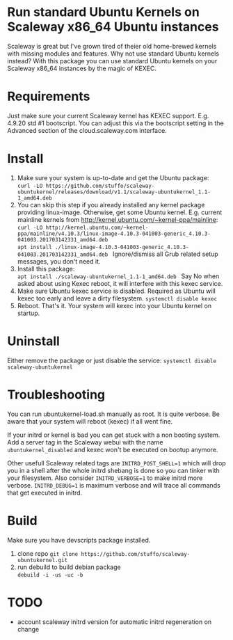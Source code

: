 Run standard Ubuntu Kernels on Scaleway x86_64 Ubuntu instances
===============================================================

Scaleway is great but I've grown tired of theier old home-brewed kernels with
missing modules and features. Why not use standard Ubuntu kernels instead? 
With this package you can use standard Ubuntu kernels on your Scaleway x86_64
instances by the magic of KEXEC. 

Requirements
============
Just make sure your current Scaleway kernel has KEXEC support. 
E.g. 4.9.20 std #1 bootscript. You can adjust this via the 
bootscript setting in the Advanced section of the cloud.scaleway.com interface.

Install
=======
1. Make sure your system is up-to-date and get the Ubuntu package:  
   ``curl -LO https://github.com/stuffo/scaleway-ubuntukernel/releases/download/v1.1/scaleway-ubuntukernel_1.1-1_amd64.deb ``
2. You can skip this step if you already installed any kernel package providing linux-image. 
   Otherwise, get some Ubuntu kernel. E.g. current mainline kernels from http://kernel.ubuntu.com/~kernel-ppa/mainline:  
   ``curl -LO http://kernel.ubuntu.com/~kernel-ppa/mainline/v4.10.3/linux-image-4.10.3-041003-generic_4.10.3-041003.201703142331_amd64.deb``  
   ``apt install ./linux-image-4.10.3-041003-generic_4.10.3-041003.201703142331_amd64.deb ``
   Ignore/dismiss all Grub related setup messages, you don't need it.
3. Install this package:  
   ``apt install ./scaleway-ubuntukernel_1.1-1_amd64.deb ``
   Say No when asked about using Kexec reboot, it will interfere with this kexec service.
4. Make sure Ubuntu kexec service is disabled. Required as Ubuntu will kexec too early and leave a dirty filesystem.
   `` systemctl disable kexec ``
5. Reboot. That's it. Your system will kexec into your Ubuntu kernel on startup.
   
Uninstall
=========
Either remove the package or just disable the service:
``systemctl disable scaleway-ubuntukernel``

Troubleshooting
===============
You can run ubuntukernel-load.sh manually as root. It is quite verbose. Be 
aware that your system will reboot (kexec) if all went fine.

If your initrd or kernel is bad you can get stuck with a non booting system.
Add a server tag in the Scaleway webui with the name `ubuntukernel_disabled`
and kexec won't be executed on bootup anymore.  

Other usefull Scaleway related tags are `INITRD_POST_SHELL=1` which will drop 
you in a shell after the whole initrd shebang is done so you can tinker with 
your filesystem. Also consider `INITRD_VERBOSE=1` to make initrd more verbose.
`INITRD_DEBUG=1` is maximum verbose and will trace all commands that get 
executed in initrd.

Build
=====
Make sure you have devscripts package installed.

1. clone repo ``git clone https://github.com/stuffo/scaleway-ubuntukernel.git``
2. run debuild to build debian package  
   ``debuild -i -us -uc -b``

TODO
====
* account scaleway initrd version for automatic initrd regeneration on change


